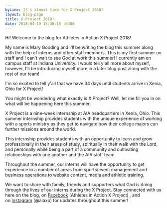 ```yaml
---
byLine: It's almost time for X Project 2018!
layout: blog-page
title: X-Project 2018!
date: 2018-04-19 15:36:10 -0400
---
```

Hi! Welcome to the blog for Athletes in Action X Project 2018!

My name is Mary Gooding and I'll be writing the blog this summer along with the help of interns and other staff members. This is my first summer on staff and I can't wait to see God at work this summer! I currently am on campus staff at Indiana University. I would tell y'all more about myself, however, I'll be introducing myself more in a later blog post along with the rest of our team!

I'm so excited to tell y'all that we have 34 days until students arrive in Xenia, Ohio for X Project!

You might be wondering what exactly is X Project? Well, let me fill you in on what will be happening here this summer.

X Project is a nine-week internship at AIA headquarters in Xenia, Ohio. This summer internship provides students with the unique experience of working with a sports ministry as they get to navigate how their college majors can further missions around the world.

This internship provides students with an opportunity to learn and grow professionally in their areas of study, spiritually in their walk with the Lord, and personally while being a part of a community and cultivating relationships with one another and the AIA staff team.

Throughout the summer, our interns will have the opportunity to get experience in a number of areas from sports/event management and business operations to website content, media and athletic training.

We want to share with family, friends and supporters what God is doing through the lives of our interns during the X Project. Stay connected with us here on the blog, on [Facebook](https://www.facebook.com/aiaxp/?fref=ts) (Athletes in Action X Project) , and on [Instagram](https://www.instagram.com/aiaxp/?hl=en) (@aiaxp) for updates throughout this summer!